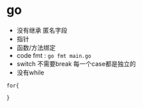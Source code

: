 # go 
- 没有继承  匿名字段
- 指针
- 函数/方法绑定
- code fmt  :    ```go fmt main.go```
- switch  不需要break 每一个case都是独立的
- 没有while 

```
for{

}
```


